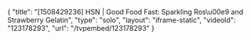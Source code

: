 {
    "title": "[1508429236] HSN | Good Food Fast: Sparkling Ros\u00e9 and Strawberry Gelatin",
    "type": "solo",
    "layout": "iframe-static",
    "videoId": "123178293",
    "url": "\/tvpembed\/123178293"
}